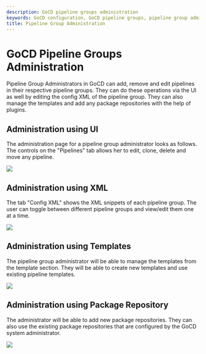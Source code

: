 ```yaml
---
description: GoCD pipeline groups administration
keywords: GoCD configuration, GoCD pipeline groups, pipeline group administration, pipeline groups, continuous delivery pipelines, CD pipelines
title: Pipeline Group Administration
---
```


# GoCD Pipeline Groups Administration

Pipeline Group Administrators in GoCD can add, remove and edit pipelines in their respective pipeline groups. They can do these operations via the UI as well by editing the config XML of the pipeline group. They can also manage the templates and add any package repositories with the help of plugins.

## Administration using UI

The administration page for a pipeline group administrator looks as follows. The controls on the "Pipelines" tab allows her to edit, clone, delete and move any pipeline.

![](../../images/group_admin_config_ui.png)

## Administration using XML

The tab "Config XML" shows the XML snippets of each pipeline group. The user can toggle between different pipeline groups and view/edit them one at a time.

![](../../images/group_admin_config_xml.png)

## Administration using Templates

The pipeline group administrator will be able to manage the templates from the template section. They will be able to create new templates and use existing pipeline templates.

![](../../images/group_admin_template.png)

## Administration using Package Repository

The administrator will be able to add new package repositories. They can also use the existing package repositories that are configured by the GoCD system administrator. 

![](../../images/group_admin_package_repo.png)
